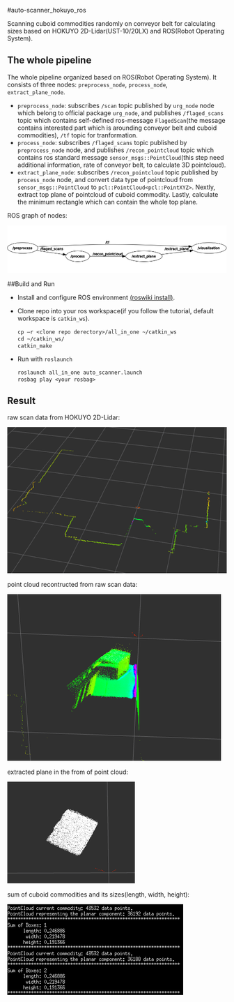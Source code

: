 #auto-scanner_hokuyo_ros

Scanning cuboid commodities randomly on conveyor belt for calculating sizes based on HOKUYO 2D-Lidar(UST-10/20LX) and ROS(Robot Operating System).

## The whole pipeline

The whole pipeline organized based on ROS(Robot Operating System). It consists of three nodes: `preprocess_node`, `process_node`, `extract_plane_node`.

* `preprocess_node`: subscribes `/scan` topic published by `urg_node` node which belong to official package `urg_node`, and publishes `/flaged_scans` topic which contains self-defined ros-message `FlagedScan`(the message contains interested part which is arounding conveyor belt and cuboid commodities), `/tf` topic for tranformation.
* `process_node`: subscribes `/flaged_scans` topic published by `preprocess_node` node, and publishes `/recon_pointcloud` topic which contains ros standard message `sensor_msgs::PointCloud`(this step need additional information, rate of conveyor belt, to calculate 3D pointcloud).
* `extract_plane_node`: subscribes `/recon_pointcloud` topic published by `process_node` node, and convert data type of pointcloud from `sensor_msgs::PointCloud` to `pcl::PointCloud<pcl::PointXYZ>`. Nextly, extract top plane of pointcloud of cuboid commodity. Lastly, calculate the minimum rectangle which can contain the whole top plane.

ROS graph of nodes:

![ros_node_graph](./resources/whole_pipeline.png)

##Build and Run 

* Install and configure ROS environment [(roswiki install)](http://wiki.ros.org/cn/ROS/Tutorials/InstallingandConfiguringROSEnvironment).

* Clone repo into your ros workspace(if you follow the tutorial, default workspace is `catkin_ws`).

  ```shell
  cp –r <clone repo derectory>/all_in_one ~/catkin_ws
  cd ~/catkin_ws/
  catkin_make
  ```

* Run with `roslaunch`

  ```shell
  roslaunch all_in_one auto_scanner.launch
  rosbag play <your rosbag>
  ```

## Result

raw scan data from HOKUYO 2D-Lidar:

![row_scan_data](./resources/raw_data_hokuyo.png)

point cloud recontructed from raw scan data:

![raw_pointcloud](./resources/raw_pointcloud.png)

extracted plane in the from of point cloud:

![extracted_plane](./resources/extract_plane.png)

sum of cuboid commodities and its sizes(length, width, height):

![measure_result](./resources/measure_result.png)


